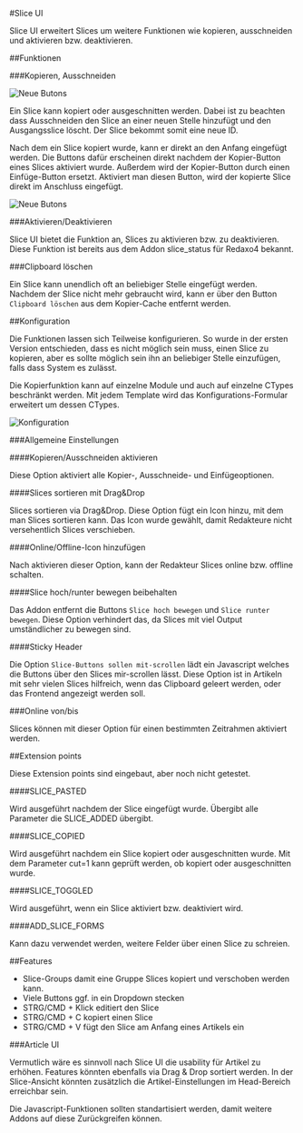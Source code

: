 #Slice UI

Slice UI erweitert Slices um weitere Funktionen wie kopieren, ausschneiden und aktivieren bzw. deaktivieren.

##Funktionen

###Kopieren, Ausschneiden

![Neue Butons](/../assets/slice_ui.png?raw=true)

Ein Slice kann kopiert oder ausgeschnitten werden. Dabei ist zu beachten dass Ausschneiden den Slice an einer neuen Stelle hinzufügt und den Ausgangsslice löscht. Der Slice bekommt somit eine neue ID.

Nach dem ein Slice kopiert wurde, kann er direkt an den Anfang eingefügt werden. Die Buttons dafür erscheinen direkt nachdem der Kopier-Button eines Slices aktiviert wurde. Außerdem wird der Kopier-Button durch einen Einfüge-Button ersetzt. Aktiviert man diesen Button, wird der kopierte Slice direkt im Anschluss eingefügt.

![Neue Butons](/../assets/slice_ui_copied.png?raw=true)

###Aktivieren/Deaktivieren

Slice UI bietet die Funktion an, Slices zu aktivieren bzw. zu deaktivieren. Diese Funktion ist bereits aus dem Addon slice_status für Redaxo4 bekannt. 

###Clipboard löschen

Ein Slice kann unendlich oft an beliebiger Stelle eingefügt werden. Nachdem der Slice nicht mehr gebraucht wird, kann er über den Button `Clipboard löschen` aus dem Kopier-Cache entfernt werden.

##Konfiguration

Die Funktionen lassen sich Teilweise konfigurieren. So wurde in der ersten Version entschieden, dass es nicht möglich sein muss, einen Slice zu kopieren, aber es sollte möglich sein ihn an beliebiger Stelle einzufügen, falls dass System es zulässt.

Die Kopierfunktion kann auf einzelne Module und auch auf einzelne CTypes beschränkt werden. Mit jedem Template wird das Konfigurations-Formular erweitert um dessen CTypes.

![Konfiguration](/../assets/slice_ui_settings.png?raw=true)

###Allgemeine Einstellungen

####Kopieren/Ausschneiden aktivieren

Diese Option aktiviert alle Kopier-, Ausschneide- und Einfügeoptionen.

####Slices sortieren mit Drag&Drop

Slices sortieren via Drag&Drop. Diese Option fügt ein Icon hinzu, mit dem man Slices sortieren kann. Das Icon wurde gewählt, damit Redakteure nicht versehentlich Slices verschieben.

####Online/Offline-Icon hinzufügen

Nach aktivieren dieser Option, kann der Redakteur Slices online bzw. offline schalten.

####Slice hoch/runter bewegen beibehalten

Das Addon entfernt die Buttons `Slice hoch bewegen` und `Slice runter bewegen`. Diese Option verhindert das, da Slices mit viel Output umständlicher zu bewegen sind.

####Sticky Header

Die Option `Slice-Buttons sollen mit-scrollen` lädt ein Javascript welches die Buttons über den Slices mir-scrollen lässt. Diese Option ist in Artikeln mit sehr vielen Slices hilfreich, wenn das Clipboard geleert werden, oder das Frontend angezeigt werden soll. 

###Online von/bis

Slices können mit dieser Option für einen bestimmten Zeitrahmen aktiviert werden.

##Extension points

Diese Extension points sind eingebaut, aber noch nicht getestet.

####SLICE_PASTED

Wird ausgeführt nachdem der Slice eingefügt wurde. Übergibt alle Parameter die SLICE_ADDED übergibt.

####SLICE_COPIED

Wird ausgeführt nachdem ein Slice kopiert oder ausgeschnitten wurde. Mit dem Parameter cut=1 kann geprüft werden, ob kopiert oder ausgeschnitten wurde.

####SLICE_TOGGLED

Wird ausgeführt, wenn ein Slice aktiviert bzw. deaktiviert wird.

####ADD_SLICE_FORMS

Kann dazu verwendet werden, weitere Felder über einen Slice zu schreien. 

##Features

- Slice-Groups damit eine Gruppe Slices kopiert und verschoben werden kann.
- Viele Buttons ggf. in ein Dropdown stecken
- STRG/CMD + Klick editiert den Slice
- STRG/CMD + C kopiert einen Slice
- STRG/CMD + V fügt den Slice am Anfang eines Artikels ein

###Article UI

Vermutlich wäre es sinnvoll nach Slice UI die usability für Artikel zu erhöhen. Features könnten ebenfalls via Drag & Drop sortiert werden. In der Slice-Ansicht könnten zusätzlich die Artikel-Einstellungen im Head-Bereich erreichbar sein.

Die Javascript-Funktionen sollten standartisiert werden, damit weitere Addons auf diese Zurückgreifen können. 
